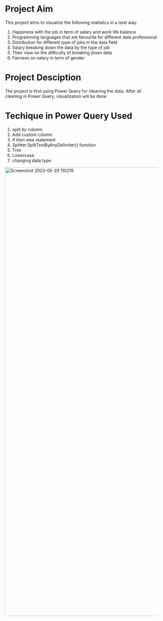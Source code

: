 # Project Aim
This project aims to visualize the following statistics in a nest way.
  1. Happiness with the job in term of salary and work life balance 
  2. Programming languages that are favourite for different data professional
  3. Distribution for different type of jobs in the data field
  4. Salary breaking down the data by the type of job
  5. Their view on the difficulty of breaking down data
  6. Fairness on salary in term of gender

# Project Desciption
The project is first using Power Query for cleaning the data. After all cleaning in Power Query, visualization will be done

# Techique in Power Query Used 
1. split by column 
2. Add custom column
3. if then else statement
4. Splitter.SplitTextByAnyDelimiter() function
5. Trim
6. Lowercase
7. changing data type

<img width="1473" alt="Screenshot 2023-05-29 110219" src="https://github.com/ChrisYan-YMH/PortfolioProject/assets/132880826/0f30cfed-fd12-434d-87fc-ded0beaa7b8d">
